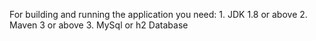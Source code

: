 
For building and running the application you need:
    1. JDK 1.8 or above
    2. Maven 3 or above
    3. MySql or h2 Database
    